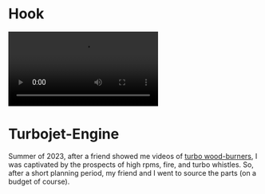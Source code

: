 # Hook

<!-- ![Video]((https://github.com/carwyn987/Turbojet-Engine/blob/main/media/good_run.mp4)) -->
![Video](https://github.com/carwyn987/Turbojet-Engine/raw/main/media/good_run.mp4)

# Turbojet-Engine

Summer of 2023, after a friend showed me videos of [turbo wood-burners](https://www.youtube.com/watch?v=6iSRcid7S44), I was captivated by the prospects of high rpms, fire, and turbo whistles. So, after a short planning period, my friend and I went to source the parts (on a budget of course).

